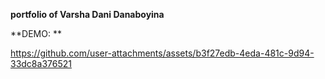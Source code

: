 **portfolio of Varsha Dani Danaboyina**

**DEMO: **



https://github.com/user-attachments/assets/b3f27edb-4eda-481c-9d94-33dc8a376521


